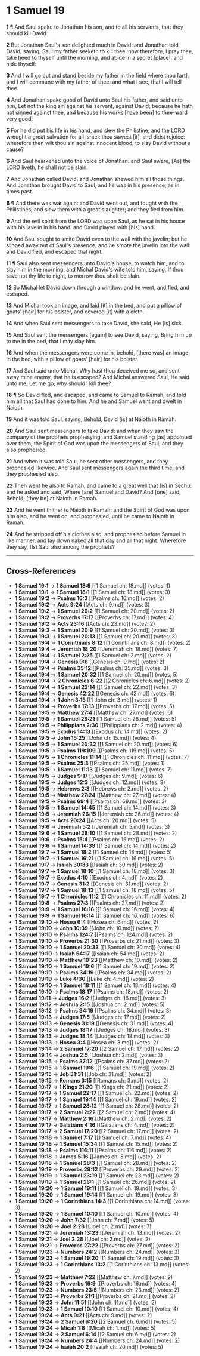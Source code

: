 # 1 Samuel 19

**1** ¶ And Saul spake to Jonathan his son, and to all his servants, that they should kill David.

**2** But Jonathan Saul's son delighted much in David: and Jonathan told David, saying, Saul my father seeketh to kill thee: now therefore, I pray thee, take heed to thyself until the morning, and abide in a secret [place], and hide thyself:

**3** And I will go out and stand beside my father in the field where thou [art], and I will commune with my father of thee; and what I see, that I will tell thee.

**4** And Jonathan spake good of David unto Saul his father, and said unto him, Let not the king sin against his servant, against David; because he hath not sinned against thee, and because his works [have been] to thee-ward very good:

**5** For he did put his life in his hand, and slew the Philistine, and the LORD wrought a great salvation for all Israel: thou sawest [it], and didst rejoice: wherefore then wilt thou sin against innocent blood, to slay David without a cause?

**6** And Saul hearkened unto the voice of Jonathan: and Saul sware, [As] the LORD liveth, he shall not be slain.

**7** And Jonathan called David, and Jonathan shewed him all those things. And Jonathan brought David to Saul, and he was in his presence, as in times past.

**8** ¶ And there was war again: and David went out, and fought with the Philistines, and slew them with a great slaughter; and they fled from him.

**9** And the evil spirit from the LORD was upon Saul, as he sat in his house with his javelin in his hand: and David played with [his] hand.

**10** And Saul sought to smite David even to the wall with the javelin; but he slipped away out of Saul's presence, and he smote the javelin into the wall: and David fled, and escaped that night.

**11** ¶ Saul also sent messengers unto David's house, to watch him, and to slay him in the morning: and Michal David's wife told him, saying, If thou save not thy life to night, to morrow thou shalt be slain.

**12** So Michal let David down through a window: and he went, and fled, and escaped.

**13** And Michal took an image, and laid [it] in the bed, and put a pillow of goats' [hair] for his bolster, and covered [it] with a cloth.

**14** And when Saul sent messengers to take David, she said, He [is] sick.

**15** And Saul sent the messengers [again] to see David, saying, Bring him up to me in the bed, that I may slay him.

**16** And when the messengers were come in, behold, [there was] an image in the bed, with a pillow of goats' [hair] for his bolster.

**17** And Saul said unto Michal, Why hast thou deceived me so, and sent away mine enemy, that he is escaped? And Michal answered Saul, He said unto me, Let me go; why should I kill thee?

**18** ¶ So David fled, and escaped, and came to Samuel to Ramah, and told him all that Saul had done to him. And he and Samuel went and dwelt in Naioth.

**19** And it was told Saul, saying, Behold, David [is] at Naioth in Ramah.

**20** And Saul sent messengers to take David: and when they saw the company of the prophets prophesying, and Samuel standing [as] appointed over them, the Spirit of God was upon the messengers of Saul, and they also prophesied.

**21** And when it was told Saul, he sent other messengers, and they prophesied likewise. And Saul sent messengers again the third time, and they prophesied also.

**22** Then went he also to Ramah, and came to a great well that [is] in Sechu: and he asked and said, Where [are] Samuel and David? And [one] said, Behold, [they be] at Naioth in Ramah.

**23** And he went thither to Naioth in Ramah: and the Spirit of God was upon him also, and he went on, and prophesied, until he came to Naioth in Ramah.

**24** And he stripped off his clothes also, and prophesied before Samuel in like manner, and lay down naked all that day and all that night. Wherefore they say, [Is] Saul also among the prophets?

---

## Cross-References

- **1 Samuel 19:1** → **1 Samuel 18:9** [[1 Samuel ch: 18.md]] (votes: 1)
- **1 Samuel 19:1** → **1 Samuel 18:1** [[1 Samuel ch: 18.md]] (votes: 3)
- **1 Samuel 19:2** → **Psalms 16:3** [[Psalms ch: 16.md]] (votes: 2)
- **1 Samuel 19:2** → **Acts 9:24** [[Acts ch: 9.md]] (votes: 3)
- **1 Samuel 19:2** → **1 Samuel 20:2** [[1 Samuel ch: 20.md]] (votes: 2)
- **1 Samuel 19:2** → **Proverbs 17:17** [[Proverbs ch: 17.md]] (votes: 4)
- **1 Samuel 19:2** → **Acts 23:16** [[Acts ch: 23.md]] (votes: 2)
- **1 Samuel 19:3** → **1 Samuel 20:9** [[1 Samuel ch: 20.md]] (votes: 3)
- **1 Samuel 19:3** → **1 Samuel 20:13** [[1 Samuel ch: 20.md]] (votes: 3)
- **1 Samuel 19:4** → **1 Corinthians 8:12** [[1 Corinthians ch: 8.md]] (votes: 2)
- **1 Samuel 19:4** → **Jeremiah 18:20** [[Jeremiah ch: 18.md]] (votes: 7)
- **1 Samuel 19:4** → **1 Samuel 2:25** [[1 Samuel ch: 2.md]] (votes: 2)
- **1 Samuel 19:4** → **Genesis 9:6** [[Genesis ch: 9.md]] (votes: 2)
- **1 Samuel 19:4** → **Psalms 35:12** [[Psalms ch: 35.md]] (votes: 3)
- **1 Samuel 19:4** → **1 Samuel 20:32** [[1 Samuel ch: 20.md]] (votes: 5)
- **1 Samuel 19:4** → **2 Chronicles 6:22** [[2 Chronicles ch: 6.md]] (votes: 2)
- **1 Samuel 19:4** → **1 Samuel 22:14** [[1 Samuel ch: 22.md]] (votes: 3)
- **1 Samuel 19:4** → **Genesis 42:22** [[Genesis ch: 42.md]] (votes: 6)
- **1 Samuel 19:4** → **1 John 3:15** [[1 John ch: 3.md]] (votes: 1)
- **1 Samuel 19:4** → **Proverbs 17:13** [[Proverbs ch: 17.md]] (votes: 5)
- **1 Samuel 19:5** → **Matthew 27:4** [[Matthew ch: 27.md]] (votes: 6)
- **1 Samuel 19:5** → **1 Samuel 28:21** [[1 Samuel ch: 28.md]] (votes: 5)
- **1 Samuel 19:5** → **Philippians 2:30** [[Philippians ch: 2.md]] (votes: 4)
- **1 Samuel 19:5** → **Exodus 14:13** [[Exodus ch: 14.md]] (votes: 2)
- **1 Samuel 19:5** → **John 15:25** [[John ch: 15.md]] (votes: 4)
- **1 Samuel 19:5** → **1 Samuel 20:32** [[1 Samuel ch: 20.md]] (votes: 6)
- **1 Samuel 19:5** → **Psalms 119:109** [[Psalms ch: 119.md]] (votes: 5)
- **1 Samuel 19:5** → **1 Chronicles 11:14** [[1 Chronicles ch: 11.md]] (votes: 7)
- **1 Samuel 19:5** → **Psalms 25:3** [[Psalms ch: 25.md]] (votes: 1)
- **1 Samuel 19:5** → **1 Samuel 11:13** [[1 Samuel ch: 11.md]] (votes: 7)
- **1 Samuel 19:5** → **Judges 9:17** [[Judges ch: 9.md]] (votes: 6)
- **1 Samuel 19:5** → **Judges 12:3** [[Judges ch: 12.md]] (votes: 3)
- **1 Samuel 19:5** → **Hebrews 2:3** [[Hebrews ch: 2.md]] (votes: 2)
- **1 Samuel 19:5** → **Matthew 27:24** [[Matthew ch: 27.md]] (votes: 4)
- **1 Samuel 19:5** → **Psalms 69:4** [[Psalms ch: 69.md]] (votes: 3)
- **1 Samuel 19:5** → **1 Samuel 14:45** [[1 Samuel ch: 14.md]] (votes: 3)
- **1 Samuel 19:5** → **Jeremiah 26:15** [[Jeremiah ch: 26.md]] (votes: 4)
- **1 Samuel 19:5** → **Acts 20:24** [[Acts ch: 20.md]] (votes: 5)
- **1 Samuel 19:6** → **Jeremiah 5:2** [[Jeremiah ch: 5.md]] (votes: 3)
- **1 Samuel 19:6** → **1 Samuel 28:10** [[1 Samuel ch: 28.md]] (votes: 2)
- **1 Samuel 19:6** → **Psalms 15:4** [[Psalms ch: 15.md]] (votes: 2)
- **1 Samuel 19:6** → **1 Samuel 14:39** [[1 Samuel ch: 14.md]] (votes: 2)
- **1 Samuel 19:7** → **1 Samuel 18:2** [[1 Samuel ch: 18.md]] (votes: 5)
- **1 Samuel 19:7** → **1 Samuel 16:21** [[1 Samuel ch: 16.md]] (votes: 5)
- **1 Samuel 19:7** → **Isaiah 30:33** [[Isaiah ch: 30.md]] (votes: 2)
- **1 Samuel 19:7** → **1 Samuel 18:10** [[1 Samuel ch: 18.md]] (votes: 3)
- **1 Samuel 19:7** → **Exodus 4:10** [[Exodus ch: 4.md]] (votes: 2)
- **1 Samuel 19:7** → **Genesis 31:2** [[Genesis ch: 31.md]] (votes: 2)
- **1 Samuel 19:7** → **1 Samuel 18:13** [[1 Samuel ch: 18.md]] (votes: 5)
- **1 Samuel 19:7** → **1 Chronicles 11:2** [[1 Chronicles ch: 11.md]] (votes: 2)
- **1 Samuel 19:8** → **Psalms 27:3** [[Psalms ch: 27.md]] (votes: 2)
- **1 Samuel 19:9** → **1 Samuel 16:16** [[1 Samuel ch: 16.md]] (votes: 4)
- **1 Samuel 19:9** → **1 Samuel 16:14** [[1 Samuel ch: 16.md]] (votes: 6)
- **1 Samuel 19:10** → **Hosea 6:4** [[Hosea ch: 6.md]] (votes: 2)
- **1 Samuel 19:10** → **John 10:39** [[John ch: 10.md]] (votes: 2)
- **1 Samuel 19:10** → **Psalms 124:7** [[Psalms ch: 124.md]] (votes: 2)
- **1 Samuel 19:10** → **Proverbs 21:30** [[Proverbs ch: 21.md]] (votes: 3)
- **1 Samuel 19:10** → **1 Samuel 20:33** [[1 Samuel ch: 20.md]] (votes: 4)
- **1 Samuel 19:10** → **Isaiah 54:17** [[Isaiah ch: 54.md]] (votes: 2)
- **1 Samuel 19:10** → **Matthew 10:23** [[Matthew ch: 10.md]] (votes: 2)
- **1 Samuel 19:10** → **1 Samuel 19:6** [[1 Samuel ch: 19.md]] (votes: 2)
- **1 Samuel 19:10** → **Psalms 34:19** [[Psalms ch: 34.md]] (votes: 2)
- **1 Samuel 19:10** → **Luke 4:30** [[Luke ch: 4.md]] (votes: 2)
- **1 Samuel 19:10** → **1 Samuel 18:11** [[1 Samuel ch: 18.md]] (votes: 4)
- **1 Samuel 19:10** → **Psalms 18:17** [[Psalms ch: 18.md]] (votes: 2)
- **1 Samuel 19:11** → **Judges 16:2** [[Judges ch: 16.md]] (votes: 3)
- **1 Samuel 19:12** → **Joshua 2:15** [[Joshua ch: 2.md]] (votes: 5)
- **1 Samuel 19:12** → **Psalms 34:19** [[Psalms ch: 34.md]] (votes: 3)
- **1 Samuel 19:13** → **Judges 17:5** [[Judges ch: 17.md]] (votes: 2)
- **1 Samuel 19:13** → **Genesis 31:19** [[Genesis ch: 31.md]] (votes: 4)
- **1 Samuel 19:13** → **Judges 18:17** [[Judges ch: 18.md]] (votes: 3)
- **1 Samuel 19:13** → **Judges 18:14** [[Judges ch: 18.md]] (votes: 3)
- **1 Samuel 19:13** → **Hosea 3:4** [[Hosea ch: 3.md]] (votes: 2)
- **1 Samuel 19:14** → **2 Samuel 17:20** [[2 Samuel ch: 17.md]] (votes: 2)
- **1 Samuel 19:14** → **Joshua 2:5** [[Joshua ch: 2.md]] (votes: 3)
- **1 Samuel 19:15** → **Psalms 37:12** [[Psalms ch: 37.md]] (votes: 2)
- **1 Samuel 19:15** → **1 Samuel 19:6** [[1 Samuel ch: 19.md]] (votes: 2)
- **1 Samuel 19:15** → **Job 31:31** [[Job ch: 31.md]] (votes: 2)
- **1 Samuel 19:15** → **Romans 3:15** [[Romans ch: 3.md]] (votes: 2)
- **1 Samuel 19:17** → **1 Kings 21:20** [[1 Kings ch: 21.md]] (votes: 2)
- **1 Samuel 19:17** → **1 Samuel 22:17** [[1 Samuel ch: 22.md]] (votes: 2)
- **1 Samuel 19:17** → **1 Samuel 19:14** [[1 Samuel ch: 19.md]] (votes: 2)
- **1 Samuel 19:17** → **1 Samuel 28:12** [[1 Samuel ch: 28.md]] (votes: 2)
- **1 Samuel 19:17** → **2 Samuel 2:22** [[2 Samuel ch: 2.md]] (votes: 4)
- **1 Samuel 19:17** → **Matthew 2:16** [[Matthew ch: 2.md]] (votes: 2)
- **1 Samuel 19:17** → **Galatians 4:16** [[Galatians ch: 4.md]] (votes: 2)
- **1 Samuel 19:17** → **2 Samuel 17:20** [[2 Samuel ch: 17.md]] (votes: 2)
- **1 Samuel 19:18** → **1 Samuel 7:17** [[1 Samuel ch: 7.md]] (votes: 4)
- **1 Samuel 19:18** → **1 Samuel 15:34** [[1 Samuel ch: 15.md]] (votes: 2)
- **1 Samuel 19:18** → **Psalms 116:11** [[Psalms ch: 116.md]] (votes: 2)
- **1 Samuel 19:18** → **James 5:16** [[James ch: 5.md]] (votes: 2)
- **1 Samuel 19:18** → **1 Samuel 28:3** [[1 Samuel ch: 28.md]] (votes: 2)
- **1 Samuel 19:19** → **Proverbs 29:12** [[Proverbs ch: 29.md]] (votes: 2)
- **1 Samuel 19:19** → **1 Samuel 23:19** [[1 Samuel ch: 23.md]] (votes: 2)
- **1 Samuel 19:19** → **1 Samuel 26:1** [[1 Samuel ch: 26.md]] (votes: 2)
- **1 Samuel 19:20** → **1 Samuel 19:11** [[1 Samuel ch: 19.md]] (votes: 3)
- **1 Samuel 19:20** → **1 Samuel 19:14** [[1 Samuel ch: 19.md]] (votes: 3)
- **1 Samuel 19:20** → **1 Corinthians 14:3** [[1 Corinthians ch: 14.md]] (votes: 3)
- **1 Samuel 19:20** → **1 Samuel 10:10** [[1 Samuel ch: 10.md]] (votes: 4)
- **1 Samuel 19:20** → **John 7:32** [[John ch: 7.md]] (votes: 5)
- **1 Samuel 19:20** → **Joel 2:28** [[Joel ch: 2.md]] (votes: 7)
- **1 Samuel 19:21** → **Jeremiah 13:23** [[Jeremiah ch: 13.md]] (votes: 2)
- **1 Samuel 19:21** → **Joel 2:28** [[Joel ch: 2.md]] (votes: 2)
- **1 Samuel 19:21** → **Proverbs 27:22** [[Proverbs ch: 27.md]] (votes: 2)
- **1 Samuel 19:23** → **Numbers 24:2** [[Numbers ch: 24.md]] (votes: 3)
- **1 Samuel 19:23** → **1 Samuel 19:20** [[1 Samuel ch: 19.md]] (votes: 3)
- **1 Samuel 19:23** → **1 Corinthians 13:2** [[1 Corinthians ch: 13.md]] (votes: 2)
- **1 Samuel 19:23** → **Matthew 7:22** [[Matthew ch: 7.md]] (votes: 2)
- **1 Samuel 19:23** → **Proverbs 16:9** [[Proverbs ch: 16.md]] (votes: 4)
- **1 Samuel 19:23** → **Numbers 23:5** [[Numbers ch: 23.md]] (votes: 2)
- **1 Samuel 19:23** → **Proverbs 21:1** [[Proverbs ch: 21.md]] (votes: 2)
- **1 Samuel 19:23** → **John 11:51** [[John ch: 11.md]] (votes: 2)
- **1 Samuel 19:23** → **1 Samuel 10:10** [[1 Samuel ch: 10.md]] (votes: 4)
- **1 Samuel 19:24** → **Acts 9:21** [[Acts ch: 9.md]] (votes: 2)
- **1 Samuel 19:24** → **2 Samuel 6:20** [[2 Samuel ch: 6.md]] (votes: 5)
- **1 Samuel 19:24** → **Micah 1:8** [[Micah ch: 1.md]] (votes: 5)
- **1 Samuel 19:24** → **2 Samuel 6:14** [[2 Samuel ch: 6.md]] (votes: 2)
- **1 Samuel 19:24** → **Numbers 24:4** [[Numbers ch: 24.md]] (votes: 2)
- **1 Samuel 19:24** → **Isaiah 20:2** [[Isaiah ch: 20.md]] (votes: 5)
